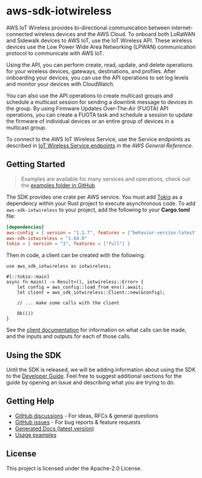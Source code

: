 # aws-sdk-iotwireless

AWS IoT Wireless provides bi-directional communication between internet-connected wireless devices and the AWS Cloud. To onboard both LoRaWAN and Sidewalk devices to AWS IoT, use the IoT Wireless API. These wireless devices use the Low Power Wide Area Networking (LPWAN) communication protocol to communicate with AWS IoT.

Using the API, you can perform create, read, update, and delete operations for your wireless devices, gateways, destinations, and profiles. After onboarding your devices, you can use the API operations to set log levels and monitor your devices with CloudWatch.

You can also use the API operations to create multicast groups and schedule a multicast session for sending a downlink message to devices in the group. By using Firmware Updates Over-The-Air (FUOTA) API operations, you can create a FUOTA task and schedule a session to update the firmware of individual devices or an entire group of devices in a multicast group.

To connect to the AWS IoT Wireless Service, use the Service endpoints as described in [IoT Wireless Service endpoints](https://docs.aws.amazon.com/general/latest/gr/iot-lorawan.html#iot-wireless_region) in the _AWS General Reference_.

## Getting Started

> Examples are available for many services and operations, check out the
> [examples folder in GitHub](https://github.com/awslabs/aws-sdk-rust/tree/main/examples).

The SDK provides one crate per AWS service. You must add [Tokio](https://crates.io/crates/tokio)
as a dependency within your Rust project to execute asynchronous code. To add `aws-sdk-iotwireless` to
your project, add the following to your **Cargo.toml** file:

```toml
[dependencies]
aws-config = { version = "1.1.7", features = ["behavior-version-latest"] }
aws-sdk-iotwireless = "1.64.0"
tokio = { version = "1", features = ["full"] }
```

Then in code, a client can be created with the following:

```rust,no_run
use aws_sdk_iotwireless as iotwireless;

#[::tokio::main]
async fn main() -> Result<(), iotwireless::Error> {
    let config = aws_config::load_from_env().await;
    let client = aws_sdk_iotwireless::Client::new(&config);

    // ... make some calls with the client

    Ok(())
}
```

See the [client documentation](https://docs.rs/aws-sdk-iotwireless/latest/aws_sdk_iotwireless/client/struct.Client.html)
for information on what calls can be made, and the inputs and outputs for each of those calls.

## Using the SDK

Until the SDK is released, we will be adding information about using the SDK to the
[Developer Guide](https://docs.aws.amazon.com/sdk-for-rust/latest/dg/welcome.html). Feel free to suggest
additional sections for the guide by opening an issue and describing what you are trying to do.

## Getting Help

* [GitHub discussions](https://github.com/awslabs/aws-sdk-rust/discussions) - For ideas, RFCs & general questions
* [GitHub issues](https://github.com/awslabs/aws-sdk-rust/issues/new/choose) - For bug reports & feature requests
* [Generated Docs (latest version)](https://awslabs.github.io/aws-sdk-rust/)
* [Usage examples](https://github.com/awslabs/aws-sdk-rust/tree/main/examples)

## License

This project is licensed under the Apache-2.0 License.


